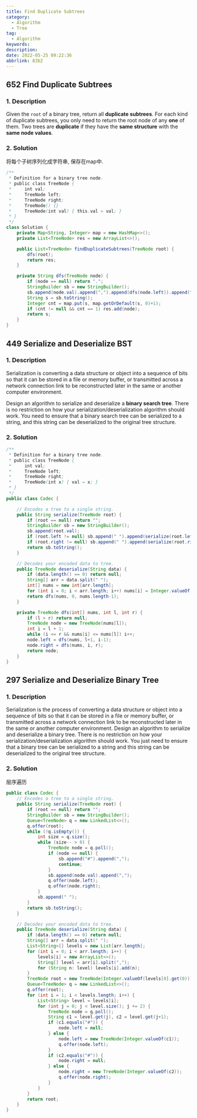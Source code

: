 ```yaml
---
title: Find Duplicate Subtrees
category:
  - Algorithm
  - Tree
tag:
  - Algorithm
keywords:
description:
date: 2022-05-25 09:22:36
abbrlink: 83b2
---
```


## 652 Find Duplicate Subtrees
### 1. Description
Given the `root` of a binary tree, return all **duplicate subtrees**.
For each kind of duplicate subtrees, you only need to return the root node of any **one** of them.
Two trees are **duplicate** if they have the **same structure** with the **same node values**.

### 2. Solution
将每个子树序列化成字符串, 保存在map中.
```java
/**
 * Definition for a binary tree node.
 * public class TreeNode {
 *     int val;
 *     TreeNode left;
 *     TreeNode right;
 *     TreeNode() {}
 *     TreeNode(int val) { this.val = val; }
 * }
 */
class Solution {
    private Map<String, Integer> map = new HashMap<>();
    private List<TreeNode> res = new ArrayList<>();

    public List<TreeNode> findDuplicateSubtrees(TreeNode root) {
        dfs(root);
        return res;
    }

    private String dfs(TreeNode node) {
        if (node == null) return ".";
        StringBuilder sb = new StringBuilder();
        sb.append(node.val).append(",").append(dfs(node.left)).append(",").append(dfs(node.right));
        String s = sb.toString();
        Integer cnt = map.put(s, map.getOrDefault(s, 0)+1);
        if (cnt != null && cnt == 1) res.add(node);
        return s;
    }
}
```


## 449 Serialize and Deserialize BST
### 1. Description
Serialization is converting a data structure or object into a sequence of bits so that it can be stored in a file or memory buffer, or transmitted across a network connection link to be reconstructed later in the same or another computer environment.

Design an algorithm to serialize and deserialize a **binary search tree**. There is no restriction on how your serialization/deserialization algorithm should work. You need to ensure that a binary search tree can be serialized to a string, and this string can be deserialized to the original tree structure.

### 2. Solution
```java
/**
 * Definition for a binary tree node.
 * public class TreeNode {
 *     int val;
 *     TreeNode left;
 *     TreeNode right;
 *     TreeNode(int x) { val = x; }
 * }
 */
public class Codec {

    // Encodes a tree to a single string.
    public String serialize(TreeNode root) {
        if (root == null) return "";
        StringBuilder sb = new StringBuilder();
        sb.append(root.val);
        if (root.left != null) sb.append(" ").append(serialize(root.left));
        if (root.right != null) sb.append(" ").append(serialize(root.right));
        return sb.toString();
    }

    // Decodes your encoded data to tree.
    public TreeNode deserialize(String data) {
        if (data.length() == 0) return null;
        String[] arr = data.split(" ");
        int[] nums = new int[arr.length];
        for (int i = 0; i < arr.length; i++) nums[i] = Integer.valueOf(arr[i]);
        return dfs(nums, 0, nums.length-1);
    }

    private TreeNode dfs(int[] nums, int l, int r) {
        if (l > r) return null;
        TreeNode node = new TreeNode(nums[l]);
        int i = l + 1;
        while (i <= r && nums[i] <= nums[l]) i++;
        node.left = dfs(nums, l+1, i-1);
        node.right = dfs(nums, i, r);
        return node;
    }
}
```


## 297 Serialize and Deserialize Binary Tree
### 1. Description
Serialization is the process of converting a data structure or object into a sequence of bits so that it can be stored in a file or memory buffer, or transmitted across a network connection link to be reconstructed later in the same or another computer environment.
Design an algorithm to serialize and deserialize a binary tree. There is no restriction on how your serialization/deserialization algorithm should work. You just need to ensure that a binary tree can be serialized to a string and this string can be deserialized to the original tree structure.

### 2. Solution
层序遍历
```java
public class Codec {
    // Encodes a tree to a single string.
    public String serialize(TreeNode root) {
        if (root == null) return "";
        StringBuilder sb = new StringBuilder();
        Queue<TreeNode> q = new LinkedList<>();
        q.offer(root);
        while (!q.isEmpty()) {
            int size = q.size();
            while (size-- > 0) {
                TreeNode node = q.poll();
                if (node == null) {
                    sb.append("#").append(",");
                    continue;
                }
                sb.append(node.val).append(",");
                q.offer(node.left);
                q.offer(node.right);
            }
            sb.append(" ");
        }
        return sb.toString();
    }

    // Decodes your encoded data to tree.
    public TreeNode deserialize(String data) {
        if (data.length() == 0) return null;
        String[] arr = data.split(" ");
        List<String>[] levels = new List[arr.length];
        for (int i = 0; i < arr.length; i++) {
            levels[i] = new ArrayList<>();
            String[] level = arr[i].split(",");
            for (String n: level) levels[i].add(n);
        }
        TreeNode root = new TreeNode(Integer.valueOf(levels[0].get(0)));
        Queue<TreeNode> q = new LinkedList<>();
        q.offer(root);
        for (int i = 1; i < levels.length; i++) {
            List<String> level = levels[i];
            for (int j = 0; j < level.size(); j += 2) {
                TreeNode node = q.poll();
                String c1 = level.get(j), c2 = level.get(j+1);
                if (c1.equals("#")) {
                    node.left = null;
                } else {
                    node.left = new TreeNode(Integer.valueOf(c1));
                    q.offer(node.left);
                }
                if (c2.equals("#")) {
                    node.right = null;
                } else {
                    node.right = new TreeNode(Integer.valueOf(c2));
                    q.offer(node.right);
                }
            }
        }
        return root;
    }
}
```
